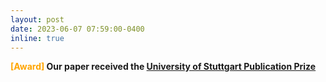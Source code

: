 ```yaml
---
layout: post
date: 2023-06-07 07:59:00-0400
inline: true
---
```


<b><font color='orange'>[Award]</font><b/> 
Our paper received the [University of Stuttgart Publication Prize](https://www.simtech.uni-stuttgart.de/press/Universitaet-Stuttgart-vergibt-Publikationspreise/) 